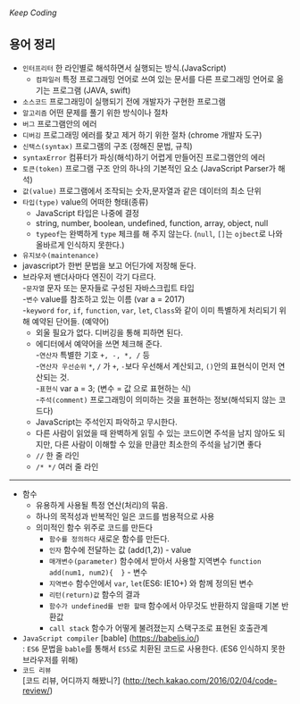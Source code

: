 ###### Keep Coding

## 용어 정리
- `인터프리터` 		한 라인별로 해석하면서 실행되는 방식.(JavaScript)
	- `컴파일러` 		특정 프로그래밍 언어로 쓰여 있는 문서를 다른 프로그래밍 언어로 옮기는 프로그램 (JAVA, swift)
- `소스코드`  		프로그래밍이 실행되기 전에 개발자가 구현한 프로그램
- `알고리즘`  		어떤 문제를 풀기 위한 방식이나 절차
- `버그`  			프로그램안의 에러
- `디버깅`  			프로그래밍 에러를 찾고 제거 하기 위한 절차 (chrome 개발자 도구)
- `신택스(syntax)`	프로그램의 구조 (정해진 문법, 규칙)
- `syntaxError` 	컴퓨터가 파싱(해석)하기 어렵게 만들어진 프로그램안의 에러
- `토큰(token)` 		프로그램 구조 안의 하나의 기본적인 요소 (JavaScript Parser가 해석)
- `값(value)` 		프로그램에서 조작되는 숫자,문자열과 같은 데이터의 최소 단위
- `타입(type)` 		value의 어떠한 형태(종류)
	- JavaScript 타입은 나중에 결정
	- string, number, boolean, undefined, function, array, object, null
	- `typeof`는 완벽하게 `type` 체크를 해 주지 않는다. (`null`, `[]`는 `ojbect`로 나와 올바르게 인식하지 못한다.)
- `유지보수(maintenance)`
- javascript가 한번 문법을 보고 어딘가에 저장해 둔다.
- 브라우저 밴더사마다 엔진이 각기 다르다. <br>
-`문자열`  			 문자 또는 문자들로 구성된 자바스크립트 타입 <br>
-`변수`  			 value를 참조하고 있는 이름 (var a = 2017) <br>
-`keyword`  		 `for`, `if`, `function`, `var`, `let`, `Class`와 같이 이미 특별하게 처리되기 위해 예약된 단어들. (예약어)
	- 외울 필요가 없다. 디버깅을 통해 피하면 된다. <br>
	- 에디터에서 예약어을 쓰면 체크해 준다. <br>
-`연산자`   			 특별한 기호 `+, -, *, /` 등 <br>
-`연산자 우선순위`  	 `*`, `/` 가 `+`, `-`보다 우선해서 계산되고, `()`안의 표현식이 먼저 연산되는 것. <br>
-`표현식` 			 var a = 3; (변수 = 값 으로 표현하는 식)<br>
-`주석(comment)` 	 프로그래밍이 의미하는 것을 표현하는 정보(해석되지 않는 코드다)
	- JavaScript는 주석인지 파악하고 무시한다.
	- 다른 사람이 읽었을 때 완벽하게 읽힐 수 있는 코드이면 주석을 남지 않아도 되지만, 다른 사람이 이해할 수 있을 만큼만 최소한의 주석을 남기면 좋다
	- `//`    한 줄 라인
	- `/* */` 여러 줄 라인 <br>

---

- 함수
	- 유용하게 사용될 특정 연산(처리)의 묶음.
	- 하나의 목적성과 반복적인 일은 코드를 범용적으로 사용
	- 의미적인 함수 위주로 코드를 만든다
		- `함수를 정의하다`  	 새로운 함수를 만든다.
		- `인자`  			 함수에 전달하는 값 (add(1,2)) - value
		- `매개변수(parameter)` 함수에서 받아서 사용할 지역변수 `function add(num1, num2){  }` - 변수
		- `지역변수`   		 함수안에서 `var`, `let`(ES6: IE10+) 와 함께 정의된 변수
		- `리턴(return)값`   	함수의 결과
		- `함수가 undefined를 반환 할때`  함수에서 아무것도 반환하지 않을때 기본 반환값
		- `call stack` 함수가 어떻게 불려졌는지 스택구조로 표현된 호출관계
- `JavaScript compiler` [bable] (https://babeljs.io/) <br>
: `ES6` 문법을 `bable`를 통해서 `ES5`로 치환된 코드로 사용한다. (ES6 인식하지 못한 브라우저를 위해)
- `코드 리뷰`  
[코드 리뷰, 어디까지 해봤니?] (http://tech.kakao.com/2016/02/04/code-review/)
